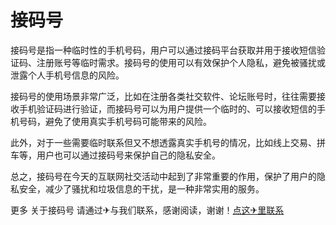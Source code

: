 # 接码号

接码号是指一种临时性的手机号码，用户可以通过接码平台获取并用于接收短信验证码、注册账号等临时需求。接码号的使用可以有效保护个人隐私，避免被骚扰或泄露个人手机号信息的风险。

接码号的使用场景非常广泛，比如在注册各类社交软件、论坛账号时，往往需要接收手机验证码进行验证，而接码号可以为用户提供一个临时的、可以接收短信的手机号码，避免了使用真实手机号码可能带来的风险。

此外，对于一些需要临时联系但又不想透露真实手机号的情况，比如线上交易、拼车等，用户也可以通过接码号来保护自己的隐私安全。

总之，接码号在今天的互联网社交活动中起到了非常重要的作用，保护了用户的隐私安全，减少了骚扰和垃圾信息的干扰，是一种非常实用的服务。

更多 关于接码号 请通过✈与我们联系，感谢阅读，谢谢！[点这✈里联系](https://ads.k02.cc)